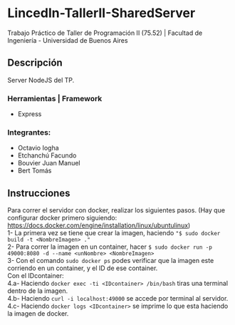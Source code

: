 # LincedIn-TallerII-SharedServer
Trabajo Práctico de Taller de Programación II (75.52) | Facultad de Ingeniería - Universidad de Buenos Aires

## Descripción
Server NodeJS del TP.

### Herramientas | Framework
  - Express

### Integrantes:
  - Octavio Iogha
  - Etchanchú Facundo
  - Bouvier Juan Manuel
  - Bert Tomás

## Instrucciones
Para correr el servidor con docker, realizar los siguientes pasos. (Hay que configurar docker primero siguiendo: https://docs.docker.com/engine/installation/linux/ubuntulinux) </br>
1- La primera vez se tiene que crear la imagen, haciendo ``"$ sudo docker build -t <NombreImagen> ."``</br>
2- Para correr la imagen en un container, hacer ``$ sudo docker run -p 49000:8080 -d --name <unNombre> <NombreImagen> `` </br>
3- Con el comando ``sudo docker ps`` podes verificar que la imagen este corriendo en un container, y el ID de ese container. </br>
Con el IDcontainer:</br>
4.a- Haciendo ``docker exec -ti <IDcontainer> /bin/bash`` tiras una terminal dentro de la imagen. </br>
4.b- Haciendo ``curl -i localhost:49000`` se accede por terminal al servidor. </br>
4.c- Haciendo ``docker logs <IDcontainer>`` se imprime lo que esta haciendo la imagen de docker. </br>
